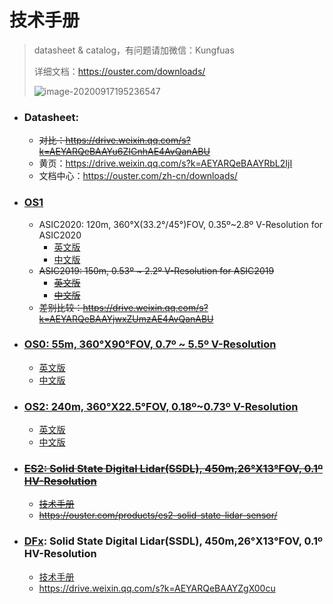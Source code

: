 # 技术手册

> datasheet & catalog，有问题请加微信：Kungfuas
>
> 详细文档：https://ouster.com/downloads/
>
> ![image-20200917195236547](catalog.assets/image-20200917195236547.png)

- ### Datasheet:

  - ~~对比：https://drive.weixin.qq.com/s?k=AEYARQeBAAYu6ZIGnhAE4AvQanABU~~
  - 黄页：https://drive.weixin.qq.com/s?k=AEYARQeBAAYRbL2IjI
  - 文档中心：https://ouster.com/zh-cn/downloads/

- ### [OS1](https://ouster.com/products/os1-lidar-sensor/)

  - ASIC2020:   120m, 360°X(33.2°/45°)FOV, 0.35º~2.8º V-Resolution for ASIC2020
    - [英文版](https://data.ouster.io/downloads/datasheets/datasheet-revd-v2p1-os1.pdf)
    - [中文版](https://ouster.oss-cn-shanghai.aliyuncs.com/firmware%20v2.1/CN-datasheet-revd-v2p1-os1.pdf)
  - ~~ASIC2019:   150m, 0.53º ~ 2.2º V-Resolution for ASIC2019~~
    - ~~[英文版](https://data.ouster.io/downloads/datasheets/datasheet-gen1-v2p0-os1.pdf)~~
    - ~~[中文版](https://ouster.oss-cn-shanghai.aliyuncs.com/firmware%20v2.0/CN-Datasheet-gen1-v2p0-os1.pdf)~~
  - ~~差别比较：https://drive.weixin.qq.com/s?k=AEYARQeBAAYjwxZUmzAE4AvQanABU~~
  
- ### [OS0: 55m, 360°X90°FOV, 0.7º ~ 5.5º V-Resolution](https://ouster.com/products/os0-lidar-sensor/)

  - [英文版](https://data.ouster.io/downloads/datasheets/datasheet-revd-v2p1-os0.pdf)
  - [中文版](https://ouster.oss-cn-shanghai.aliyuncs.com/firmware%20v2.1/CN-datasheet-revd-v2p1-os0.pdf)
  
- ### [OS2: 240m, 360°X22.5°FOV, 0.18º~0.73º V-Resolution](https://ouster.com/products/os2-lidar-sensor/)

  - [英文版](https://data.ouster.io/downloads/datasheets/datasheet-revd-v2p1-os2.pdf)
  - [中文版](https://ouster.oss-cn-shanghai.aliyuncs.com/firmware%20v2.1/CN-datasheet-revd-v2p1-os2.pdf)
  
- ### ~~[ES2: Solid State Digital Lidar(SSDL), 450m,26°X13°FOV, 0.1º HV-Resolution](https://ouster.com/products/es2-solid-state-lidar-sensor/)~~

  - ~~[技术手册](https://go.ouster.io/cs/c/?cta_guid=e97dc3d3-4b63-4f4a-bcf7-0d4593d2d27f&signature=AAH58kHlRKUqTwbqtI-wPrDNU3Djj8geqA&pageId=35504500461&placement_guid=6c0461fe-110f-4874-8325-926f80bd4cf8&click=aa9dc409-d45a-4f69-be4a-750f7606f1e4&hsutk=c87875bc03856f8118673497d6f8d277&canon=https%3A%2F%2Fgo.ouster.io%2Fdownload%2Fdatasheet%2Fes2%2F&utm_referrer=https%3A%2F%2Fgo.ouster.io%2Fdownload%2Fdatasheet%2Fes2%2F&portal_id=5054152&redirect_url=APefjpGp6slanUtEvf4ImcKm9lT3IhbtOtXv0YCu0N_FHg1YeU3lPriObndWiIOLv4mPuQ4_2CPH-BBLLeh9y8OG9gPuu-xZb3eL-5kfNQaK9H-jIBqeGwNdpURK0j4bB2EBkSDbhehWP6NITLlNXyMzQ4kBTPeWD3JBwC3pjyr7Jqlgj8I2jdWhwIQTQRyRX0BVtzWniZp4O9AQYV8MP8jYK2V3QDShByrEdjm4Qi6izAtqBMDzb7LM0d2BjZ-5JjKoS2zZEd1wn4HiZGHYNgq2guwSfjl6-GnDkvDDM_9y-CUby9hcY64h0TYbLfeyxQzoLtI7N5kxXlStX8RsPlNnLFNKYPt7Ww&__hstc=82216777.c87875bc03856f8118673497d6f8d277.1603370521882.1630924076049.1630931123070.8&__hssc=82216777.2.1630931123070&__hsfp=3347672005&contentType=landing-page)~~
  - ~~https://ouster.com/products/es2-solid-state-lidar-sensor/~~
  
- ### **[DFx](/DFLidar): Solid State Digital Lidar(SSDL), 450m,26°X13°FOV, 0.1º HV-Resolution**

  - [技术手册](/DFLidar)
  - https://drive.weixin.qq.com/s?k=AEYARQeBAAYZgX00cu


